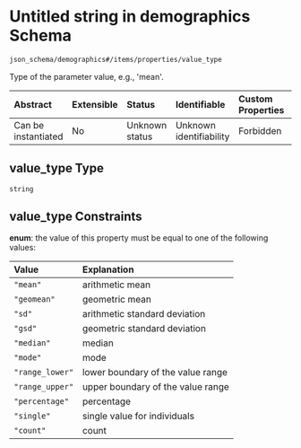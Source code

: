# Untitled string in demographics Schema

```txt
json_schema/demographics#/items/properties/value_type
```

Type of the parameter value, e.g., 'mean'.

| Abstract            | Extensible | Status         | Identifiable            | Custom Properties | Additional Properties | Access Restrictions | Defined In                                                                              |
| :------------------ | :--------- | :------------- | :---------------------- | :---------------- | :-------------------- | :------------------ | :-------------------------------------------------------------------------------------- |
| Can be instantiated | No         | Unknown status | Unknown identifiability | Forbidden         | Allowed               | none                | [demographics.schema.json\*](../../out/demographics.schema.json "open original schema") |

## value\_type Type

`string`

## value\_type Constraints

**enum**: the value of this property must be equal to one of the following values:

| Value           | Explanation                       |
| :-------------- | :-------------------------------- |
| `"mean"`        | arithmetic mean                   |
| `"geomean"`     | geometric mean                    |
| `"sd"`          | arithmetic standard deviation     |
| `"gsd"`         | geometric standard deviation      |
| `"median"`      | median                            |
| `"mode"`        | mode                              |
| `"range_lower"` | lower boundary of the value range |
| `"range_upper"` | upper boundary of the value range |
| `"percentage"`  | percentage                        |
| `"single"`      | single value for individuals      |
| `"count"`       | count                             |

